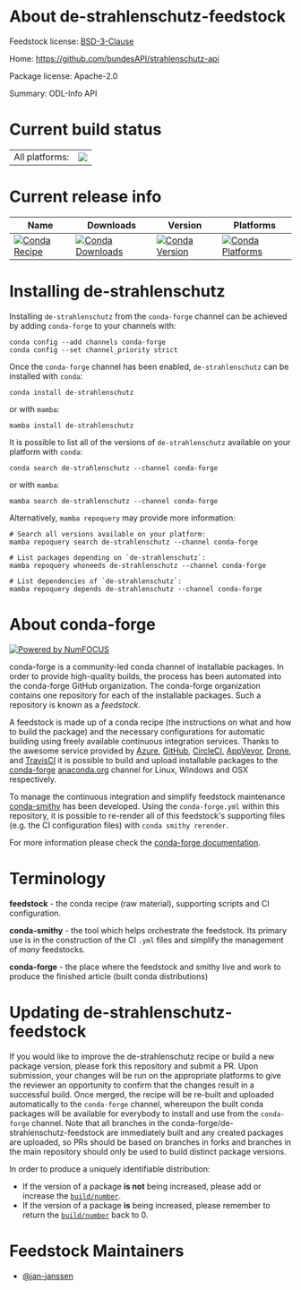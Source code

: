 About de-strahlenschutz-feedstock
=================================

Feedstock license: [BSD-3-Clause](https://github.com/conda-forge/de-strahlenschutz-feedstock/blob/main/LICENSE.txt)

Home: https://github.com/bundesAPI/strahlenschutz-api

Package license: Apache-2.0

Summary: ODL-Info API

Current build status
====================


<table><tr><td>All platforms:</td>
    <td>
      <a href="https://dev.azure.com/conda-forge/feedstock-builds/_build/latest?definitionId=17418&branchName=main">
        <img src="https://dev.azure.com/conda-forge/feedstock-builds/_apis/build/status/de-strahlenschutz-feedstock?branchName=main">
      </a>
    </td>
  </tr>
</table>

Current release info
====================

| Name | Downloads | Version | Platforms |
| --- | --- | --- | --- |
| [![Conda Recipe](https://img.shields.io/badge/recipe-de--strahlenschutz-green.svg)](https://anaconda.org/conda-forge/de-strahlenschutz) | [![Conda Downloads](https://img.shields.io/conda/dn/conda-forge/de-strahlenschutz.svg)](https://anaconda.org/conda-forge/de-strahlenschutz) | [![Conda Version](https://img.shields.io/conda/vn/conda-forge/de-strahlenschutz.svg)](https://anaconda.org/conda-forge/de-strahlenschutz) | [![Conda Platforms](https://img.shields.io/conda/pn/conda-forge/de-strahlenschutz.svg)](https://anaconda.org/conda-forge/de-strahlenschutz) |

Installing de-strahlenschutz
============================

Installing `de-strahlenschutz` from the `conda-forge` channel can be achieved by adding `conda-forge` to your channels with:

```
conda config --add channels conda-forge
conda config --set channel_priority strict
```

Once the `conda-forge` channel has been enabled, `de-strahlenschutz` can be installed with `conda`:

```
conda install de-strahlenschutz
```

or with `mamba`:

```
mamba install de-strahlenschutz
```

It is possible to list all of the versions of `de-strahlenschutz` available on your platform with `conda`:

```
conda search de-strahlenschutz --channel conda-forge
```

or with `mamba`:

```
mamba search de-strahlenschutz --channel conda-forge
```

Alternatively, `mamba repoquery` may provide more information:

```
# Search all versions available on your platform:
mamba repoquery search de-strahlenschutz --channel conda-forge

# List packages depending on `de-strahlenschutz`:
mamba repoquery whoneeds de-strahlenschutz --channel conda-forge

# List dependencies of `de-strahlenschutz`:
mamba repoquery depends de-strahlenschutz --channel conda-forge
```


About conda-forge
=================

[![Powered by
NumFOCUS](https://img.shields.io/badge/powered%20by-NumFOCUS-orange.svg?style=flat&colorA=E1523D&colorB=007D8A)](https://numfocus.org)

conda-forge is a community-led conda channel of installable packages.
In order to provide high-quality builds, the process has been automated into the
conda-forge GitHub organization. The conda-forge organization contains one repository
for each of the installable packages. Such a repository is known as a *feedstock*.

A feedstock is made up of a conda recipe (the instructions on what and how to build
the package) and the necessary configurations for automatic building using freely
available continuous integration services. Thanks to the awesome service provided by
[Azure](https://azure.microsoft.com/en-us/services/devops/), [GitHub](https://github.com/),
[CircleCI](https://circleci.com/), [AppVeyor](https://www.appveyor.com/),
[Drone](https://cloud.drone.io/welcome), and [TravisCI](https://travis-ci.com/)
it is possible to build and upload installable packages to the
[conda-forge](https://anaconda.org/conda-forge) [anaconda.org](https://anaconda.org/)
channel for Linux, Windows and OSX respectively.

To manage the continuous integration and simplify feedstock maintenance
[conda-smithy](https://github.com/conda-forge/conda-smithy) has been developed.
Using the ``conda-forge.yml`` within this repository, it is possible to re-render all of
this feedstock's supporting files (e.g. the CI configuration files) with ``conda smithy rerender``.

For more information please check the [conda-forge documentation](https://conda-forge.org/docs/).

Terminology
===========

**feedstock** - the conda recipe (raw material), supporting scripts and CI configuration.

**conda-smithy** - the tool which helps orchestrate the feedstock.
                   Its primary use is in the construction of the CI ``.yml`` files
                   and simplify the management of *many* feedstocks.

**conda-forge** - the place where the feedstock and smithy live and work to
                  produce the finished article (built conda distributions)


Updating de-strahlenschutz-feedstock
====================================

If you would like to improve the de-strahlenschutz recipe or build a new
package version, please fork this repository and submit a PR. Upon submission,
your changes will be run on the appropriate platforms to give the reviewer an
opportunity to confirm that the changes result in a successful build. Once
merged, the recipe will be re-built and uploaded automatically to the
`conda-forge` channel, whereupon the built conda packages will be available for
everybody to install and use from the `conda-forge` channel.
Note that all branches in the conda-forge/de-strahlenschutz-feedstock are
immediately built and any created packages are uploaded, so PRs should be based
on branches in forks and branches in the main repository should only be used to
build distinct package versions.

In order to produce a uniquely identifiable distribution:
 * If the version of a package **is not** being increased, please add or increase
   the [``build/number``](https://docs.conda.io/projects/conda-build/en/latest/resources/define-metadata.html#build-number-and-string).
 * If the version of a package **is** being increased, please remember to return
   the [``build/number``](https://docs.conda.io/projects/conda-build/en/latest/resources/define-metadata.html#build-number-and-string)
   back to 0.

Feedstock Maintainers
=====================

* [@jan-janssen](https://github.com/jan-janssen/)

